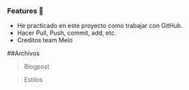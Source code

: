### Features :dragon_face:

- He practicado en este proyecto como trabajar con GitHub.
- Hacer Pull, Push, commit, add, etc.
- Creditos team Melo

##Archivos

> Blogpost


> Estilos